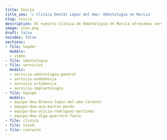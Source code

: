 ```yaml
---
title: Inicio
title_seo: '▷ Clinica Dental López del Amo: Odontología en Murcia'
slug: inicio
description: En nuestra Clínica de Odontología en Murcia ofrecemos servicios de ✅ prevención, diagnóstico y tratamiento ✅ de sus problemas. Llámenos sin compromiso.
image: icon.png
draft: false
noindex: false
sections:
- file: header
  modals:
  - video
- file: odontologia
- file: servicios
  modals:
  - servicio-odontologia-general
  - servicio-endodoncia
  - servicio-ortodoncia
  - servicio-implantologia
- file: equipo
  modals:
  - equipo-dna-blanca-lopez-del-amo-lorente
  - equipo-dna-ana-martin-pardo
  - equipo-dna-alicia-rodriguez-martinez
  - equipo-dna-olga-guerrero-faura
- file: clinica
- file: covid
- file: contacto
---
```

